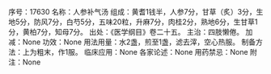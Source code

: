 序号：17630
名称：人参补气汤
组成：黄耆1钱半，人参7分，甘草（炙）3分，生地5分，防风7分，白芍5分，五味20粒，升麻7分，肉桂2分，熟地6分，生甘草1分，黄柏7分，知母7分。
出处：《医学纲目》卷二十五。
主治：四肢懒倦。
加减：None
功效：None
用法用量：水2盏，煎至1盏，滤去滓，空心热服。
制备方法：上为粗末，作1服。
临床应用：None
各家论述：None
用药禁忌：None
附注：None
